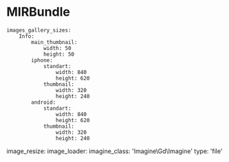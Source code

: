 MIRBundle
=========
    images_gallery_sizes:
        Info:
            main_thumbnail:
                width: 50
                height: 50
            iphone:
                standart:
                    width: 840
                    height: 620
                thumbnail:
                    width: 320
                    height: 240
            android:
                standart:
                    width: 840
                    height: 620
                thumbnail:
                    width: 320
                    height: 240


image_resize:
  image_loader:
    imagine_class: 'Imagine\Gd\Imagine'
    type: 'file'
